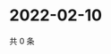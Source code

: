 # 2022-02-10

共 0 条

<!-- BEGIN WEIBO -->
<!-- 最后更新时间 Thu Feb 10 2022 20:21:49 GMT+0800 (China Standard Time) -->

<!-- END WEIBO -->
